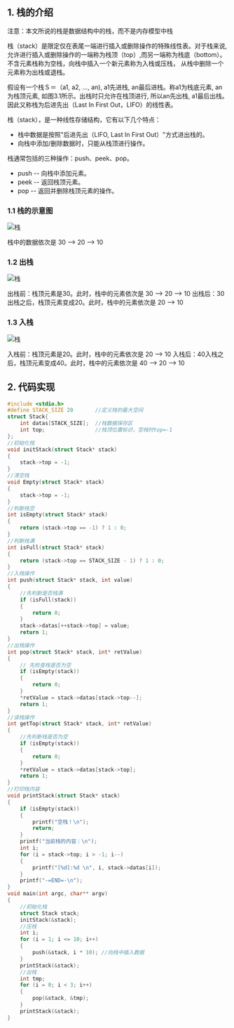 ## 1. 栈的介绍

注意：本文所说的栈是数据结构中的栈，而不是内存模型中栈

栈（stack）是限定仅在表尾一端进行插入或删除操作的特殊线性表。对于栈来说, 允许进行插入或删除操作的一端称为栈顶（top）,而另一端称为栈底（bottom）。不含元素栈称为空栈，向栈中插入一个新元素称为入栈或压栈， 从栈中删除一个元素称为出栈或退栈。

假设有一个栈Ｓ＝（a1, a2, …, an), a1先进栈, an最后进栈。称a1为栈底元素, an为栈顶元素, 如图3.1所示。出栈时只允许在栈顶进行, 所以an先出栈, a1最后出栈。因此又称栈为后进先出（Last In First Out，LIFO）的线性表。

栈（stack），是一种线性存储结构，它有以下几个特点：

- 栈中数据是按照"后进先出（LIFO, Last In First Out）"方式进出栈的。
- 向栈中添加/删除数据时，只能从栈顶进行操作。

栈通常包括的三种操作：push、peek、pop。

- push -- 向栈中添加元素。
- peek -- 返回栈顶元素。
- pop -- 返回并删除栈顶元素的操作。

### 1.1 栈的示意图

![栈](https://alleniverson.gitbooks.io/data-structure-and-algorithms/content/assets/1.1.jpg)

栈中的数据依次是 30 --> 20 --> 10

### 1.2 出栈

![栈](https://alleniverson.gitbooks.io/data-structure-and-algorithms/content/assets/1.2.jpg)

出栈前：栈顶元素是30。此时，栈中的元素依次是 30 --> 20 --> 10 出栈后：30出栈之后，栈顶元素变成20。此时，栈中的元素依次是 20 --> 10

### 1.3 入栈

![栈](https://alleniverson.gitbooks.io/data-structure-and-algorithms/content/assets/1.3.jpg)

入栈前：栈顶元素是20。此时，栈中的元素依次是 20 --> 10 入栈后：40入栈之后，栈顶元素变成40。此时，栈中的元素依次是 40 --> 20 --> 10

## 2. 代码实现

```c
#include <stdio.h>
#define STACK_SIZE 20       //定义栈的最大空间
struct Stack{
	int datas[STACK_SIZE];  //栈数据保存区
	int top;                //栈顶位置标识，空栈时top=-1
};
//初始化栈
void initStack(struct Stack* stack)
{
	stack->top = -1;
}
//清空栈
void Empty(struct Stack* stack)
{
	stack->top = -1;
}
//判断栈空
int isEmpty(struct Stack* stack)
{
	return (stack->top == -1) ? 1 : 0;
}
//判断栈满
int isFull(struct Stack* stack)
{
	return (stack->top == STACK_SIZE - 1) ? 1 : 0;
}
//入栈操作
int push(struct Stack* stack, int value)
{
	//先判断是否栈满
	if (isFull(stack))
	{
		return 0;
	}
	stack->datas[++stack->top] = value;
	return 1;
}
//出栈操作
int pop(struct Stack* stack, int* retValue)
{
	// 先检查栈是否为空 
	if (isEmpty(stack))
	{
		return 0;
	}
	*retValue = stack->datas[stack->top--];
	return 1;
}
//读栈操作
int getTop(struct Stack* stack, int* retValue)
{
	//先判断栈是否为空
	if (isEmpty(stack))
	{
		return 0;
	}
	*retValue = stack->datas[stack->top];
	return 1;
}
//打印栈内容
void printStack(struct Stack* stack)
{
	if (isEmpty(stack))
	{
		printf("空栈！\n");
		return;
	}
	printf("当前栈的内容：\n");
	int i;
	for (i = stack->top; i > -1; i--)
	{
		printf("[%d]:%d \n", i, stack->datas[i]);
	}
	printf("-=END=-\n");
}
void main(int argc, char** argv)
{
	//初始化栈
	struct Stack stack;
	initStack(&stack);
	//压栈
	int i;
	for (i = 1; i <= 10; i++)
	{
		push(&stack, i * 10); //向栈中插入数据
	}
	printStack(&stack);
	//出栈
	int tmp;
	for (i = 0; i < 3; i++)
	{
		pop(&stack, &tmp);
	}
	printStack(&stack);
}
```